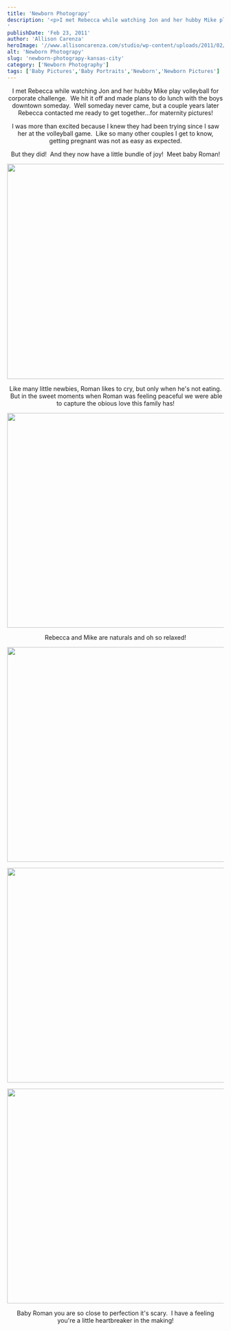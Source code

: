 ```yaml
---
title: 'Newborn Photograpy'
description: '<p>I met Rebecca while watching Jon and her hubby Mike play volleyball for corporate challenge.  We hit it off and [&hellip;]</p>
'
publishDate: 'Feb 23, 2011'
author: 'Allison Carenza'
heroImage: '//www.allisoncarenza.com/studio/wp-content/uploads/2011/02/sin2.jpg'
alt: 'Newborn Photograpy'
slug: 'newborn-photograpy-kansas-city'
category: ['Newborn Photography']
tags: ['Baby Pictures','Baby Portraits','Newborn','Newborn Pictures']
---
```


<p style="text-align: center;">I met Rebecca while watching Jon and her hubby Mike play volleyball for corporate challenge.  We hit it off and made plans to do lunch with the boys downtown someday.  Well someday never came, but a couple years later Rebecca contacted me ready to get together...for maternity pictures!</p>
<p style="text-align: center;">I was more than excited because I knew they had been trying since I saw her at the volleyball game.  Like so many other couples I get to know, getting pregnant was not as easy as expected.</p>
<p style="text-align: center;">But they did!  And they now have a little bundle of joy!  Meet baby Roman!</p>
<p style="text-align: center;">
<p style="text-align: center;"><a rel="attachment wp-att-2017" href="http://www.allisoncarenza.com/archives/2015/sin2"><img class="aligncenter size-full wp-image-2017" title="sin2" src="http://www.allisoncarenza.com/studio/wp-content/uploads/2011/02/sin2.jpg" alt="" width="751" height="500" /></a></p>
<p style="text-align: center;">Like many little newbies, Roman likes to cry, but only when he&apos;s not eating.  But in the sweet moments when Roman was feeling peaceful we were able to capture the obious love this family has!</p>
<p style="text-align: center;"><a rel="attachment wp-att-2020" href="http://www.allisoncarenza.com/archives/2015/sin5"><img class="aligncenter size-full wp-image-2020" title="sin5" src="http://www.allisoncarenza.com/studio/wp-content/uploads/2011/02/sin5.jpg" alt="" width="700" height="499" /></a></p>
<p style="text-align: center;">Rebecca and Mike are naturals and oh so relaxed!</p>
<p style="text-align: center;"><a rel="attachment wp-att-2019" href="http://www.allisoncarenza.com/archives/2015/sin4"><img class="aligncenter size-full wp-image-2019" title="sin4" src="http://www.allisoncarenza.com/studio/wp-content/uploads/2011/02/sin4.jpg" alt="" width="750" height="499" /></a></p>
<p style="text-align: center;">
<p style="text-align: center;"><a rel="attachment wp-att-2016" href="http://www.allisoncarenza.com/archives/2015/sin1"><img class="aligncenter size-full wp-image-2016" title="sin1" src="http://www.allisoncarenza.com/studio/wp-content/uploads/2011/02/sin1.jpg" alt="" width="700" height="499" /></a></p>
<p style="text-align: center;">
<p style="text-align: center;"><a rel="attachment wp-att-2018" href="http://www.allisoncarenza.com/archives/2015/sin3"><img class="aligncenter size-full wp-image-2018" title="sin3" src="http://www.allisoncarenza.com/studio/wp-content/uploads/2011/02/sin3.jpg" alt="" width="750" height="499" /></a></p>
<p style="text-align: center;">Baby Roman you are so close to perfection it&apos;s scary.  I have a feeling you&apos;re a little heartbreaker in the making!</p>
<p style="text-align: center;">
